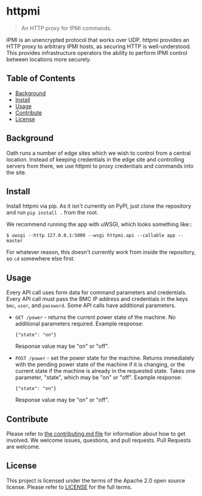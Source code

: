 # httpmi
> An HTTP proxy for IPMI commands.

IPMI is an unencrypted protocol that works over UDP. httpmi provides an
HTTP proxy to arbitrary IPMI hosts, as securing HTTP is well-understood. This
provides infrastructure operators the ability to perform IPMI control between
locations more securely.

## Table of Contents

- [Background](#background)
- [Install](#install)
- [Usage](#usage)
- [Contribute](#contribute)
- [License](#license)

## Background

Oath runs a number of edge sites which we wish to control from a central
location.  Instead of keeping credentials in the edge site and controlling
servers from there, we use httpmi to proxy credentials and commands into the
site.

## Install

Install httpmi via pip. As it isn't currently on PyPI, just clone the
repository and run `pip install .` from the root.

We recommend running the app with uWSGI, which looks something like::

    $ uwsgi --http 127.0.0.1:5000 --wsgi httpmi.api --callable app --master

For whatever reason, this doesn't currently work from inside the repository,
so `cd` somewhere else first.

## Usage

Every API call uses form data for command parameters and credentials. Every
API call must pass the BMC IP address and credentials in the keys
`bmc`, `user`, and `password`. Some API calls have additional parameters.

* `GET /power` - returns the current power state of the machine. No additional
  parameters required. Example response:

      {"state": "on"}

  Response value may be "on" or "off".

* `POST /power` - set the power state for the machine. Returns immediately with
  the pending power state of the machine if it is changing, or the current
  state if the machine is already in the requested state. Takes one parameter,
  "state", which may be "on" or "off". Example response:

      {"state": "on"}

  Response value may be "on" or "off".

## Contribute

Please refer to [the contributing.md file](Contributing.md) for information
about how to get involved. We welcome issues, questions, and pull requests.
Pull Requests are welcome.

## License

This project is licensed under the terms of the Apache 2.0 open source license.
Please refer to [LICENSE](LICENSE) for the full terms.
